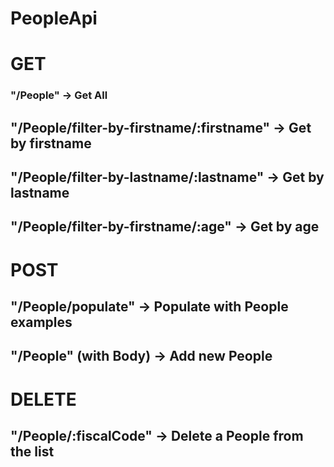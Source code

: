 # PeopleApi

# GET

### "/People" -> Get All

## "/People/filter-by-firstname/:firstname" -> Get by firstname

## "/People/filter-by-lastname/:lastname" -> Get by lastname

## "/People/filter-by-firstname/:age" -> Get by age

# POST

## "/People/populate" -> Populate with People examples

## "/People" (with Body) -> Add new People

# DELETE

## "/People/:fiscalCode" -> Delete a People from the list


